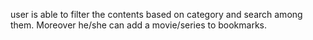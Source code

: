 user is able to filter the contents based on category and search among them. Moreover he/she can add a movie/series to bookmarks.
